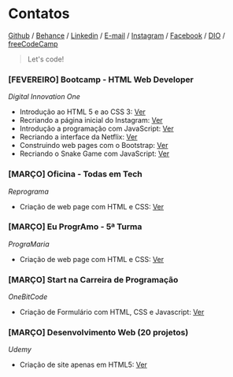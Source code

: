 # Contatos

[Github](https://github.com/andreadcsousa) / [Behance](https://www.freecodecamp.org/andreadcsousa) / [Linkedin](https://www.linkedin.com/in/andrea-dcsousa/) / [E-mail](mailto:andrea.dcsousa@gmail.com) / [Instagram](https://www.instagram.com/pinklovesxtina/) / [Facebook](https://www.facebook.com/pinkLOVESxtina) / [DIO](https://web.digitalinnovation.one/users/andrea_dcsousa?tab=achievements) / [freeCodeCamp](https://www.freecodecamp.org/andreadcsousa)

> Let's code!

### [FEVEREIRO] Bootcamp - HTML Web Developer

*Digital Innovation One*  

- Introdução ao HTML 5 e ao CSS 3: [Ver](https://andreadcsousa.github.io/introducao_html_css/)
- Recriando a página inicial do Instagram: [Ver](https://andreadcsousa.github.io/desafio_instagram/)
- Introdução a programação com JavaScript: [Ver](https://andreadcsousa.github.io/introducao_javascript/)
- Recriando a interface da Netflix: [Ver](https://andreadcsousa.github.io/desafio_netflix/)
- Construindo web pages com o Bootstrap: [Ver](https://andreadcsousa.github.io/introducao_bootstrap/)
- Recriando o Snake Game com JavaScript: [Ver](https://andreadcsousa.github.io/desafio_snake/)

### [MARÇO] Oficina - Todas em Tech

*Reprograma*

- Criação de web page com HTML e CSS: [Ver](https://andreadcsousa.github.io/oficina_reprograma/)

### [MARÇO] Eu ProgrAmo - 5ª Turma

*PrograMaria*

- Criação de web page com HTML e CSS: [Ver](https://andreadcsousa.github.io/frontend_programaria/)

### [MARÇO] Start na Carreira de Programação

*OneBitCode*  

- Criação de Formulário com HTML, CSS e Javascript: [Ver](https://andreadcsousa.github.io/start_onebitcode/)

### [MARÇO] Desenvolvimento Web (20 projetos)

*Udemy*

- Criação de site apenas em HTML5: [Ver](https://andreadcsousa.github.io/projeto-unes/)

